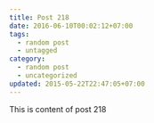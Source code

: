 ```yaml
---
title: Post 218
date: 2016-06-10T00:02:12+07:00
tags:
  - random post
  - untagged
category:
  - random post
  - uncategorized
updated: 2015-05-22T22:47:05+07:00
---
```

This is content of post 218